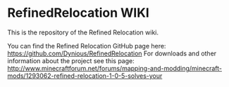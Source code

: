 RefinedRelocation WIKI
===========================

This is the repository of the Refined Relocation wiki.

You can find the Refined Relocation GitHub page here: https://github.com/Dynious/RefinedRelocation
For downloads and other information about the project see this page: http://www.minecraftforum.net/forums/mapping-and-modding/minecraft-mods/1293062-refined-relocation-1-0-5-solves-your

